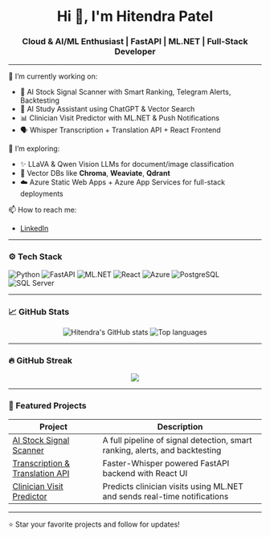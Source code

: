 <h1 align="center">Hi 👋, I'm Hitendra Patel</h1>
<h3 align="center">Cloud & AI/ML Enthusiast | FastAPI | ML.NET | Full-Stack Developer</h3>

---

🔭 I’m currently working on:
- 🚀 AI Stock Signal Scanner with Smart Ranking, Telegram Alerts, Backtesting
- 🧠 AI Study Assistant using ChatGPT & Vector Search
- 📊 Clinician Visit Predictor with ML.NET & Push Notifications
- 🗣️ Whisper Transcription + Translation API + React Frontend

🌱 I’m exploring:
- ✨ LLaVA & Qwen Vision LLMs for document/image classification
- 🧩 Vector DBs like **Chroma**, **Weaviate**, **Qdrant**
- ☁️ Azure Static Web Apps + Azure App Services for full-stack deployments

📫 How to reach me:
- [LinkedIn](https://www.linkedin.com/in/hitendrapatel2)


---

### ⚙️ Tech Stack

![Python](https://img.shields.io/badge/-Python-3776AB?logo=python&logoColor=white&style=flat)
![FastAPI](https://img.shields.io/badge/-FastAPI-009688?logo=fastapi&logoColor=white&style=flat)
![ML.NET](https://img.shields.io/badge/-ML.NET-512BD4?logo=.net&logoColor=white&style=flat)
![React](https://img.shields.io/badge/-React-61DAFB?logo=react&logoColor=black&style=flat)
![Azure](https://img.shields.io/badge/-Azure-0089D6?logo=microsoftazure&logoColor=white&style=flat)
![PostgreSQL](https://img.shields.io/badge/-PostgreSQL-336791?logo=postgresql&logoColor=white&style=flat)
![SQL Server](https://img.shields.io/badge/-SQL_Server-CC2927?logo=microsoftsqlserver&logoColor=white&style=flat)

---

### 📈 GitHub Stats

<p align="center">
  <img src="https://github-readme-stats.vercel.app/api?username=hitendra1851&show_icons=true&theme=radical" alt="Hitendra's GitHub stats" />
  <img src="https://github-readme-stats.vercel.app/api/top-langs/?username=hitendra1851&layout=compact&theme=radical" alt="Top languages" />
</p>

---

### 🔥 GitHub Streak

<p align="center">
  <img src="https://streak-stats.demolab.com/?user=hitendra1851&theme=radical" />
</p>

---

### 🚀 Featured Projects

| Project | Description |
|--------|-------------|
| [AI Stock Signal Scanner](https://github.com/your-username/ai-stock-scanner) | A full pipeline of signal detection, smart ranking, alerts, and backtesting |
| [Transcription & Translation API](https://github.com/your-username/whisper-api) | Faster-Whisper powered FastAPI backend with React UI |
| [Clinician Visit Predictor](https://github.com/your-username/visit-predictor) | Predicts clinician visits using ML.NET and sends real-time notifications |

---

⭐️ Star your favorite projects and follow for updates!

